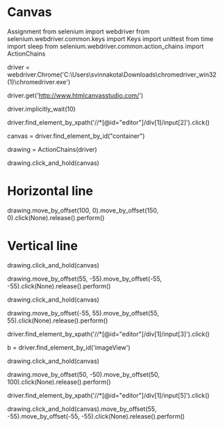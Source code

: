 # Canvas
Assignment
from selenium import webdriver
from selenium.webdriver.common.keys import Keys
import unittest
from time import sleep
from selenium.webdriver.common.action_chains import ActionChains

driver = webdriver.Chrome('C:\\Users\svinnakota\\Downloads\\chromedriver_win32 (1)\\chromedriver.exe')

driver.get('http://www.htmlcanvasstudio.com/')

driver.implicitly_wait(10)


driver.find_element_by_xpath('//*[@id="editor"]/div[1]/input[2]').click()

canvas = driver.find_element_by_id("container")

drawing = ActionChains(driver)

drawing.click_and_hold(canvas)

# Horizontal line

drawing.move_by_offset(100, 0).move_by_offset(150, 0).click(None).release().perform()

# Vertical line

drawing.click_and_hold(canvas)

drawing.move_by_offset(55, -55).move_by_offset(-55, -55).click(None).release().perform()

drawing.click_and_hold(canvas)

drawing.move_by_offset(-55, 55).move_by_offset(55, 55).click(None).release().perform()


driver.find_element_by_xpath('//*[@id="editor"]/div[1]/input[3]').click()

b = driver.find_element_by_id('imageView')

drawing.click_and_hold(canvas)

drawing.move_by_offset(50, -50).move_by_offset(50, 100).click(None).release().perform()


driver.find_element_by_xpath('//*[@id="editor"]/div[1]/input[5]').click()

drawing.click_and_hold(canvas).move_by_offset(55, -55).move_by_offset(-55, -55).click(None).release().perform()

